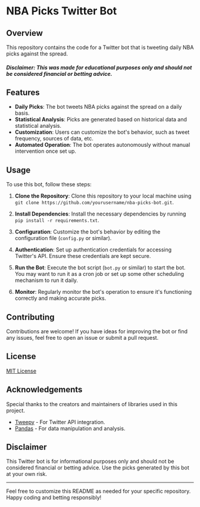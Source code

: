 # NBA Picks Twitter Bot

## Overview

This repository contains the code for a Twitter bot that is tweeting daily NBA picks against the spread.

##### Disclaimer: This was made for educational purposes only and should not be considered financial or betting advice.

## Features

- **Daily Picks**: The bot tweets NBA picks against the spread on a daily basis.
- **Statistical Analysis**: Picks are generated based on historical data and statistical analysis.
- **Customization**: Users can customize the bot's behavior, such as tweet frequency, sources of data, etc.
- **Automated Operation**: The bot operates autonomously without manual intervention once set up.

## Usage

To use this bot, follow these steps:

1. **Clone the Repository**: Clone this repository to your local machine using `git clone https://github.com/yourusername/nba-picks-bot.git`.

2. **Install Dependencies**: Install the necessary dependencies by running `pip install -r requirements.txt`.

3. **Configuration**: Customize the bot's behavior by editing the configuration file (`config.py` or similar).

4. **Authentication**: Set up authentication credentials for accessing Twitter's API. Ensure these credentials are kept secure.

5. **Run the Bot**: Execute the bot script (`bot.py` or similar) to start the bot. You may want to run it as a cron job or set up some other scheduling mechanism to run it daily.

6. **Monitor**: Regularly monitor the bot's operation to ensure it's functioning correctly and making accurate picks.

## Contributing

Contributions are welcome! If you have ideas for improving the bot or find any issues, feel free to open an issue or submit a pull request.

## License

[MIT License](/LICENSE)

## Acknowledgements

Special thanks to the creators and maintainers of libraries used in this project.

- [Tweepy](https://github.com/tweepy/tweepy) - For Twitter API integration.
- [Pandas](https://github.com/pandas-dev/pandas) - For data manipulation and analysis.

## Disclaimer

This Twitter bot is for informational purposes only and should not be considered financial or betting advice. Use the picks generated by this bot at your own risk.

---

Feel free to customize this README as needed for your specific repository. Happy coding and betting responsibly!
